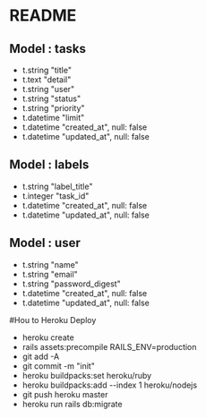 # README

## Model : tasks

* t.string "title"
* t.text "detail"
* t.string "user"
* t.string "status"
* t.string "priority"
* t.datetime "limit"
* t.datetime "created_at", null: false
* t.datetime "updated_at", null: false

## Model : labels

* t.string "label_title"
* t.integer "task_id"
* t.datetime "created_at", null: false
* t.datetime "updated_at", null: false


## Model : user

* t.string "name"
* t.string "email"
* t.string "password_digest"
* t.datetime "created_at", null: false
* t.datetime "updated_at", null: false

<!-- ------------------------------------------------------------------ -->
#Hou to Heroku Deploy

* heroku create
* rails assets:precompile RAILS_ENV=production
* git add -A
* git commit -m "init"
* heroku buildpacks:set heroku/ruby
* heroku buildpacks:add --index 1 heroku/nodejs
* git push heroku master
* heroku run rails db:migrate
